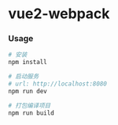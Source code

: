 # vue2-webpack

### Usage

```bash
# 安装
npm install

# 启动服务
# url: http://localhost:8080
npm run dev

# 打包编译项目
npm run build
```

